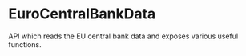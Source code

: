 # EuroCentralBankData
API which reads the EU central bank data and exposes various useful functions.


